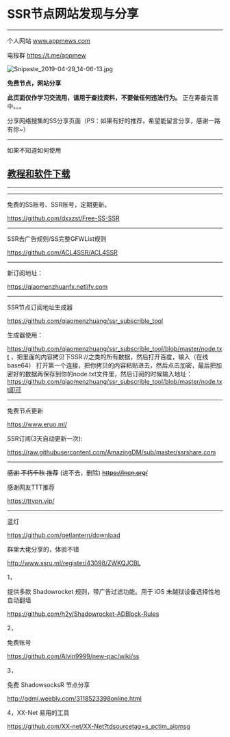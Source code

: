 # SSR节点网站发现与分享

----------
个人网站    www.appmews.com

电报群      https://t.me/appmew

![Snipaste_2019-04-29_14-06-13.jpg][1]

**免费节点，网站分享**

<!--more-->

**此页面仅作学习交流用，请用于查找资料，不要做任何违法行为。**
正在筹备完善中。。。


分享网络搜集的SS分享页面（PS：如果有好的推荐，希望能留言分享，感谢一路有你~）

----------

如果不知道如何使用

[教程和软件下载][2]
----------

----------



----------

免费的SS账号、SSR账号，定期更新。

https://github.com/dxxzst/Free-SS-SSR


----------


SSR去广告规则/SS完整GFWList规则

https://github.com/ACL4SSR/ACL4SSR

----------


新订阅地址：

https://qiaomenzhuanfx.netlify.com

----------


SSR节点订阅地址生成器

https://github.com/qiaomenzhuang/ssr_subscrible_tool

生成器使用：

https://github.com/qiaomenzhuang/ssr_subscrible_tool/blob/master/node.txt  ，把里面的内容拷贝下SSR://之类的所有数据，然后打开百度，输入（在线base64） 打开第一个连接，把你拷贝的内容粘贴进去，然后点击加密，最后把加密好的数据再保存到你的node.txt文件里，然后订阅的时候输入地址：https://github.com/qiaomenzhuang/ssr_subscrible_tool/blob/master/node.txt即可﻿


----------


免费节点更新

https://www.eruo.ml/

SSR订阅(3天自动更新一次):

https://raw.githubusercontent.com/AmazingDM/sub/master/ssrshare.com


----------

~~感谢 不朽千秋  推荐~~  (进不去，删除)
~~https://lncn.org/~~

感谢网友TTT推荐

https://ttvpn.vip/


----------


蓝灯

https://github.com/getlantern/download



群里大佬分享的，体验不错

http://www.ssru.ml/register/43098/ZWKQJCBL

1，

提供多款 Shadowrocket 规则，带广告过滤功能。用于 iOS 未越狱设备选择性地自动翻墙

https://github.com/h2y/Shadowrocket-ADBlock-Rules

2，

免费账号

https://github.com/Alvin9999/new-pac/wiki/ss

3，

免费 ShadowsocksR 节点分享

http://gdmi.weebly.com/3118523398online.html


4，XX-Net 易用的工具

https://github.com/XX-net/XX-Net?tdsourcetag=s_pctim_aiomsg


  [1]: https://www.appmews.com/usr/uploads/2019/04/1091363949.jpg
  [2]: https://www.appmews.com/fortune/shadowsocksr.html
